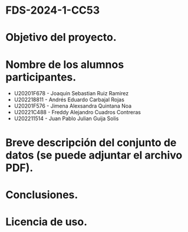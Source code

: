# FDS-2024-1-CC53
# Objetivo del proyecto.

# Nombre de los alumnos participantes.
* U20201F678 - Joaquin Sebastian Ruiz Ramirez
* U202218811 - Andrés Eduardo Carbajal Rojas
* U20201F576 - Jimena Alexsandra Quintana Noa
* U20221C488 - Freddy Alejandro Cuadros Contreras
* U202211514 - Juan Pablo Julian Guija Solis

# Breve descripción del conjunto de datos (se puede adjuntar el archivo PDF).
 

# Conclusiones.


# Licencia de uso.